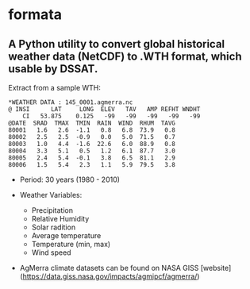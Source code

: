 # formata

A Python utility to convert global historical weather data (NetCDF) to .WTH format, which usable by DSSAT.
----------
Extract from a sample WTH:
```
*WEATHER DATA : 145_0001.agmerra.nc
@ INSI      LAT     LONG  ELEV   TAV   AMP REFHT WNDHT
    CI   53.875    0.125   -99   -99   -99   -99   -99
@DATE  SRAD  TMAX  TMIN  RAIN  WIND  RHUM  TAVG
80001   1.6   2.6  -1.1   0.8   6.8  73.9   0.8
80002   2.5   2.5  -0.9   0.0   5.0  71.5   0.7
80003   1.0   4.4  -1.6  22.6   6.0  88.9   0.8
80004   3.3   5.1   0.5   1.2   6.1  87.7   3.0
80005   2.4   5.4  -0.1   3.8   6.5  81.1   2.9
80006   1.5   5.4   2.3   1.1   5.9  79.5   3.8
```

* Period: 30 years (1980 - 2010)
* Weather Variables:
    * Precipitation
    * Relative Humidity
    * Solar radition
    * Average temperature
    * Temperature (min, max)
    * Wind speed

 * AgMerra climate datasets can be found on NASA GISS [website] (https://data.giss.nasa.gov/impacts/agmipcf/agmerra/)
